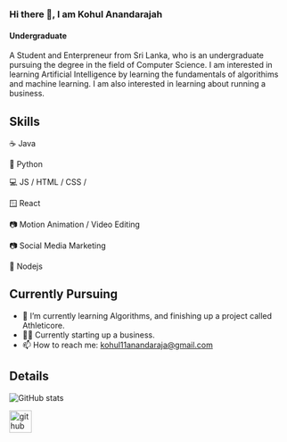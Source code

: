 ### Hi there 👋, I am Kohul Anandarajah
#### Undergraduate
A Student and Enterpreneur from Sri Lanka, who is an undergraduate pursuing the degree in the field of Computer Science. I am interested in learning Artificial Intelligence by learning the fundamentals of algorithims and machine learning. I am also interested in learning about running a business.

## Skills
☕ Java

🐍 Python

💻 JS / HTML / CSS / 

🪟 React

📷 Motion Animation / Video Editing

📷 Social Media Marketing

🛬 Nodejs

## Currently Pursuing
 
- 🌱 I’m currently learning Algorithms, and finishing up a project called Athleticore.
- 🧑‍💼 Currently starting up a business.
- 📫 How to reach me: kohul11anandaraja@gmail.com

## Details

![GitHub stats](https://github-readme-stats.vercel.app/api?username=kohular&show_icons=true)

[<img src='https://cdn.jsdelivr.net/npm/simple-icons@3.0.1/icons/github.svg' alt='github' height='40'>](https://github.com/kohular)


